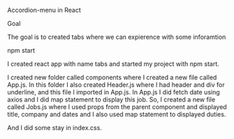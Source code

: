 Accordion-menu in React

Goal

The goal is to created tabs where we can expierence with some inforamtion

npm start

I created react app with name tabs and started my project with npm start.

I created new folder called components where I created a new file called App.js. In this folder I also created Header.js where I had header and div for underline, and this file I imported in App.js. 
In App.js I did fetch date using axios and I did map statement to display this job. So, I created a new file called Jobs.js where I used props from the parent component and displayed title, company and dates and I also used map statement to displayed duties.

And I did some stay in index.css.